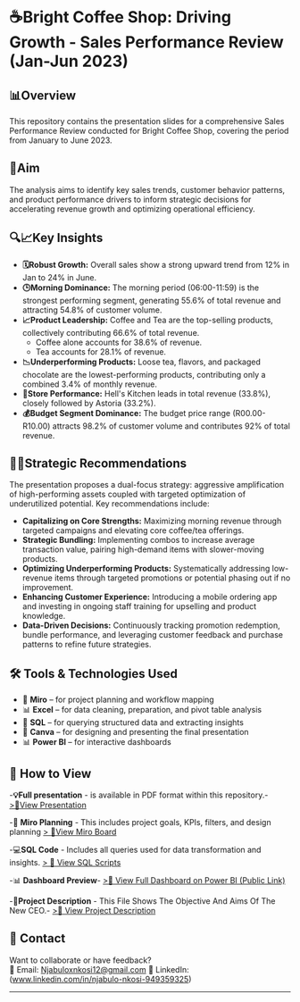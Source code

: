 # ☕Bright Coffee Shop: Driving Growth - Sales Performance Review (Jan-Jun 2023)

## 📊Overview 

This repository contains the presentation slides for a comprehensive Sales Performance Review conducted for Bright Coffee Shop, covering the period from January to June 2023.

## 📝Aim

The analysis aims to identify key sales trends, customer behavior patterns, and product performance drivers to inform strategic decisions for accelerating revenue growth and optimizing operational efficiency.


## 🔍📈Key Insights

* **🗓️Robust Growth:** Overall sales show a strong upward trend from 12% in Jan to 24% in June.
* **🕒Morning Dominance:** The morning period (06:00-11:59) is the strongest performing segment, generating 55.6% of total revenue and attracting 54.8% of customer volume.
* **📈Product Leadership:** Coffee and Tea are the top-selling products, collectively contributing 66.6% of total revenue.
  * Coffee alone accounts for 38.6% of revenue.
  * Tea accounts for 28.1% of revenue.
* **📉Underperforming Products:** Loose tea, flavors, and packaged chocolate are the lowest-performing products, contributing only a combined 3.4% of monthly revenue.
* **📍Store Performance:** Hell's Kitchen leads in total revenue (33.8%), closely followed by Astoria (33.2%).
* **💰Budget Segment Dominance:** The budget price range (R00.00-R10.00) attracts 98.2% of customer volume and contributes 92% of total revenue.

## 🎯💡Strategic Recommendations

The presentation proposes a dual-focus strategy: aggressive amplification of high-performing assets coupled with targeted optimization of underutilized potential. Key recommendations include:

* **Capitalizing on Core Strengths:** Maximizing morning revenue through targeted campaigns and elevating core coffee/tea offerings.
* **Strategic Bundling:** Implementing combos to increase average transaction value, pairing high-demand items with slower-moving products.
* **Optimizing Underperforming Products:** Systematically addressing low-revenue items through targeted promotions or potential phasing out if no improvement.
* **Enhancing Customer Experience:** Introducing a mobile ordering app and investing in ongoing staff training for upselling and product knowledge.
* **Data-Driven Decisions:** Continuously tracking promotion redemption, bundle performance, and leveraging customer feedback and purchase patterns to refine future strategies.

## 🛠️ Tools & Technologies Used

- 🧠 **Miro** – for project planning and workflow mapping  
- 📊 **Excel** – for data cleaning, preparation, and pivot table analysis
- 🐘 **SQL** – for querying structured data and extracting insights    
- 🎨 **Canva** – for designing and presenting the final presentation  
- 📊 **Power BI** – for interactive dashboards


  
##  🎥 How to View

-**💡Full presentation** - is available in PDF format within this repository.- [>🔗View Presentation](https://github.com/Njabulo-Nkosi-Analyst/Coffee-Shop-Sales-Analysis/commit/9f645d422670eb39631317ef64d5abee0b964b97)

-🧠 **Miro Planning** - This includes project goals, KPIs, filters, and design planning
[> 🔗View Miro Board](https://github.com/Njabulo-Nkosi-Analyst/Coffee-Shop-Sales-Analysis/commit/3a970fd81c9181099ae96758d3f5d104bf287605)


-💻**SQL Code** - Includes all queries used for data transformation and insights.
[> 🔗 View SQL Scripts](https://github.com/Njabulo-Nkosi-Analyst/Coffee-Shop-Sales-Analysis/commit/a29c78c94581465e8c427c77aa5f0d9e2d2007e1) 


 -📊 **Dashboard Preview**- [>🔗 View Full Dashboard on Power BI (Public Link)](https://github.com/Njabulo-Nkosi-Analyst/Coffee-Shop-Sales-Analysis/commit/a7b0d01fe0c473d6d06fe5d2d211f071302b4aa6)

-**📝Project Description** - This File Shows The Objective And Aims Of The New CEO.- [>🔗 View Project Description](https://github.com/Njabulo-Nkosi-Analyst/Coffee-Shop-Sales-Analysis/commit/9f645d422670eb39631317ef64d5abee0b964b97)


## 📩 Contact

Want to collaborate or have feedback?  
📧 Email: Njabuloxnkosi12@gmail.com
🔗 LinkedIn:(www.linkedin.com/in/njabulo-nkosi-949359325)





---





